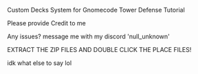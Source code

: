 Custom Decks System for Gnomecode Tower Defense Tutorial

Please provide Credit to me

Any issues? message me with my discord 'null_unknown'

EXTRACT THE ZIP FILES AND DOUBLE CLICK THE PLACE FILES!

idk what else to say lol
